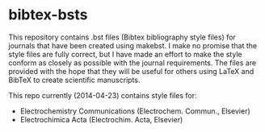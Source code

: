 bibtex-bsts
===========

This repository contains .bst files (Bibtex bibliography style files) for journals that have been created using makebst. I make no promise that the style files are fully correct, but I have made an effort to make the style conform as closely as possible with the journal requirements. The files are provided with the hope that they will be useful for others using LaTeX and BibTeX to create scientific manuscripts.

This repo currently (2014-04-23) contains style files for:
- Electrochemistry Communications (Electrochem. Commun., Elsevier)
- Electrochimica Acta (Electrochim. Acta, Elsevier)